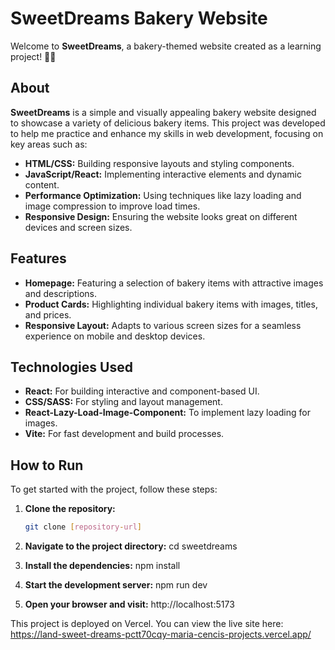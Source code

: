 # SweetDreams Bakery Website

Welcome to **SweetDreams**, a bakery-themed website created as a learning project! 🎂🍰

## About

**SweetDreams** is a simple and visually appealing bakery website designed to showcase a variety of delicious bakery items. This project was developed to help me practice and enhance my skills in web development, focusing on key areas such as:

- **HTML/CSS:** Building responsive layouts and styling components.
- **JavaScript/React:** Implementing interactive elements and dynamic content.
- **Performance Optimization:** Using techniques like lazy loading and image compression to improve load times.
- **Responsive Design:** Ensuring the website looks great on different devices and screen sizes.

## Features

- **Homepage:** Featuring a selection of bakery items with attractive images and descriptions.
- **Product Cards:** Highlighting individual bakery items with images, titles, and prices.
- **Responsive Layout:** Adapts to various screen sizes for a seamless experience on mobile and desktop devices.

## Technologies Used

- **React:** For building interactive and component-based UI.
- **CSS/SASS:** For styling and layout management.
- **React-Lazy-Load-Image-Component:** To implement lazy loading for images.
- **Vite:** For fast development and build processes.

## How to Run

To get started with the project, follow these steps:

1. **Clone the repository:**
   ```bash
   git clone [repository-url]

2. **Navigate to the project directory:**
cd sweetdreams

3. **Install the dependencies:**
npm install


4. **Start the development server:**
npm run dev


5. **Open your browser and visit:**
http://localhost:5173

This project is deployed on Vercel. 
You can view the live site here: 
https://land-sweet-dreams-pctt70cqy-maria-cencis-projects.vercel.app/